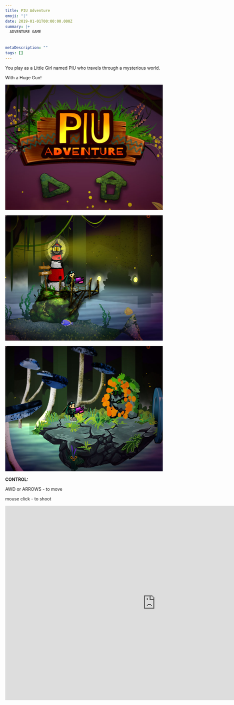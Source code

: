 ```yaml
---
title: PIU Adventure
emoji: "|"
date: 2019-01-01T00:00:00.000Z
summary: |+
  ​ADVENTURE GAME


metaDescription: ""
tags: []
---
```



You play as a Little Girl named PIU who travels through a mysterious world. 

With a Huge Gun!

![](/src/assets/img/cover.jpg)

![](/src/assets/img/screen1.jpg)

![](/src/assets/img/screen3.jpg)

**C﻿ONTROL:**

AWD or ARROWS - to move

mouse click - to shoot

<iframe frameborder="0" src="https://itch.io/embed-upload/6576303?color=1b211b" allowfullscreen="" width="960" height="620"><a href="https://druftpunk.itch.io/piu-adventure">Play PIU Adventure on itch.io</a></iframe>